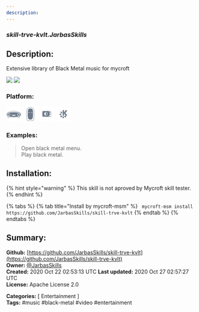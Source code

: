 ```yaml
---
description: 
---
```


### _skill-trve-kvlt.JarbasSkills_  
## Description:  
Extensive library of Black Metal music for mycroft

![](gui.png)
![](gui.gif)  
  
  
### Platform:  
 ![Mark I](../.gitbook/assets/mark-1-icon.png)  ![Mark II](../.gitbook/assets/mark-2-icon.png)  ![Picroft](../.gitbook/assets/picroft-icon.png)  ![plasmoid](../.gitbook/assets/kde.png)   
### Examples:  
> Open black metal menu.  
> Play black metal.  
  
## Installation:  
{% hint style="warning" %}
This skill is not aproved by Mycroft skill tester.
{% endhint %}
    
{% tabs %}
{% tab title="Install by mycroft-msm" %}
``` mycroft-msm install https://github.com/JarbasSkills/skill-trve-kvlt```
{% endtab %}
  {% endtabs %}
    
## Summary:  
**Github:** [https://github.com/JarbasSkills/skill-trve-kvlt](https://github.com/JarbasSkills/skill-trve-kvlt)  
**Owner:** [@JarbasSkills](https://github.com/JarbasSkills)  
**Created:** 2020 Oct 22 02:53:13 UTC  **Last updated:** 2020 Oct 27 02:57:27 UTC  
**License:** Apache License 2.0  
  
**Categories:** [ Entertainment ]   
**Tags:** \#music \#black-metal \#video \#entertainment   
